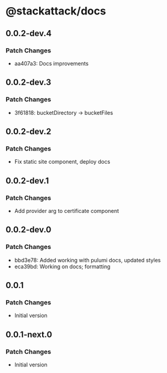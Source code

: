 # @stackattack/docs

## 0.0.2-dev.4

### Patch Changes

- aa407a3: Docs improvements

## 0.0.2-dev.3

### Patch Changes

- 3f61818: bucketDirectory -> bucketFiles

## 0.0.2-dev.2

### Patch Changes

- Fix static site component, deploy docs

## 0.0.2-dev.1

### Patch Changes

- Add provider arg to certificate component

## 0.0.2-dev.0

### Patch Changes

- bbd3e78: Added working with pulumi docs, updated styles
- eca39bd: Working on docs; formatting

## 0.0.1

### Patch Changes

- Initial version

## 0.0.1-next.0

### Patch Changes

- Initial version
